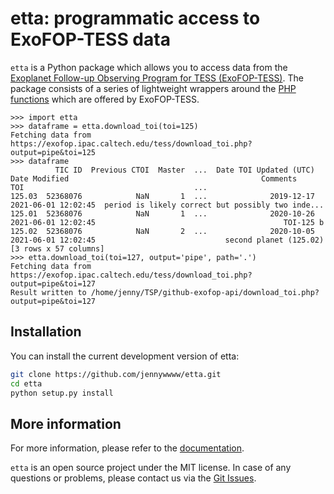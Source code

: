 # etta: programmatic access to ExoFOP-TESS data

`etta` is a Python package which allows you to access data from the [Exoplanet Follow-up Observing Program for TESS (ExoFOP-TESS)](https://exofop.ipac.caltech.edu/tess/). The package consists of a series of lightweight wrappers around the [PHP functions](https://exofop.ipac.caltech.edu/tess/Introduction_to_ExoFOP_php_functions.php) which are offered by ExoFOP-TESS. 

```pycon
>>> import etta
>>> dataframe = etta.download_toi(toi=125)
Fetching data from https://exofop.ipac.caltech.edu/tess/download_toi.php?output=pipe&toi=125
>>> dataframe
          TIC ID  Previous CTOI  Master  ...  Date TOI Updated (UTC)        Date Modified                                           Comments
TOI                                      ...                                                                                                
125.03  52368076            NaN       1  ...              2019-12-17  2021-06-01 12:02:45  period is likely correct but possibly two inde...
125.01  52368076            NaN       1  ...              2020-10-26  2021-06-01 12:02:45                                          TOI-125 b
125.02  52368076            NaN       2  ...              2020-10-05  2021-06-01 12:02:45                             second planet (125.02)
[3 rows x 57 columns]
>>> etta.download_toi(toi=127, output='pipe', path='.')
Fetching data from https://exofop.ipac.caltech.edu/tess/download_toi.php?output=pipe&toi=127
Result written to /home/jenny/TSP/github-exofop-api/download_toi.php?output=pipe&toi=127
```

## Installation
You can install the current development version of etta:

```bash
git clone https://github.com/jennywwww/etta.git
cd etta
python setup.py install
```

## More information
For more information, please refer to the [documentation](https://etta.readthedocs.io/en/latest/index.html). 

`etta` is an open source project under the MIT license. In case of any questions or problems, please contact us via the [Git Issues](https://github.com/jennywwww/etta/issues).

